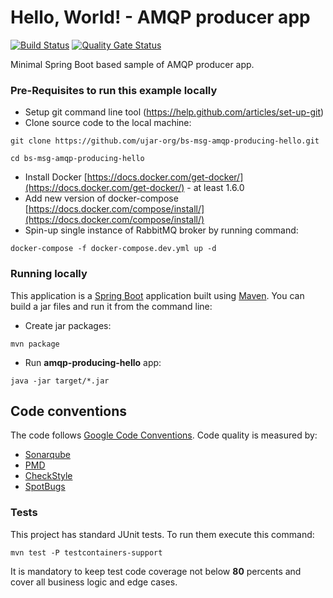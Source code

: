 # Hello, World! - AMQP producer app

[![Build Status](https://drone.c2a2.com/api/badges/ujar-org/bs-msg-amqp-producing-hello/status.svg?ref=refs/heads/main)](https://drone.c2a2.com/ujar-org/bs-msg-amqp-producing-hello)
[![Quality Gate Status](https://sonarqube.c2a2.com/api/project_badges/measure?project=ujar-org%3Abs-msg-amqp-producing-hello&metric=alert_status&token=687ebe26a096bdb14718ce8fb30c55534ddc6d0f)](https://sonarqube.c2a2.com/dashboard?id=ujar-org%3Abs-msg-amqp-producing-hello)

Minimal Spring Boot based sample of AMQP producer app.

### Pre-Requisites to run this example locally

- Setup git command line tool (https://help.github.com/articles/set-up-git)
- Clone source code to the local machine:

```
git clone https://github.com/ujar-org/bs-msg-amqp-producing-hello.git

cd bs-msg-amqp-producing-hello
```

- Install Docker [https://docs.docker.com/get-docker/](https://docs.docker.com/get-docker/) - at least 1.6.0
- Add new version of docker-compose [https://docs.docker.com/compose/install/](https://docs.docker.com/compose/install/)
- Spin-up single instance of RabbitMQ broker by running command:

```
docker-compose -f docker-compose.dev.yml up -d
```

### Running locally

This application is a [Spring Boot](https://spring.io/guides/gs/spring-boot) application built
using [Maven](https://spring.io/guides/gs/maven/). You can build a jar files and run it from the command line:

- Create jar packages:

```
mvn package
```

- Run **amqp-producing-hello** app:

```
java -jar target/*.jar
```

## Code conventions

The code follows [Google Code Conventions](https://google.github.io/styleguide/javaguide.html). Code
quality is measured by:

- [Sonarqube](https://sonarqube.c2a2.com/dashboard?id=ujar-org%3Abs-msg-amqp-producing-hello)
- [PMD](https://pmd.github.io/)
- [CheckStyle](https://checkstyle.sourceforge.io/)
- [SpotBugs](https://spotbugs.github.io/)

### Tests

This project has standard JUnit tests. To run them execute this command:

```
mvn test -P testcontainers-support
```

It is mandatory to keep test code coverage not below **80** percents and cover all business logic and edge cases.
